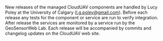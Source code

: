 New releases of the managed CloudUAV components are handled by Lucy Poley at the University of Calgary (l.g.poley@gmail.com). Before each release any tests for the component or service are run to verify integration. After release the services are monitored by a service run by the GeoSensorWeb Lab. Each release will be accompanied by commits and changelog updates on the CloudUAV web site.
